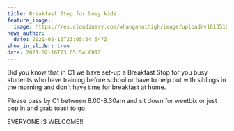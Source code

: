 ```yaml
---
title: Breakfast Stop for busy kids
feature_image:
  image: https://res.cloudinary.com/whanganuihigh/image/upload/v1613516571/Events/208-2082373_kawaii-toast.png
news_author:
  date: 2021-02-16T23:05:54.547Z
show_in_slider: true
date: 2021-02-16T23:05:54.601Z
---
```

Did you know that in C1 we have set-up a Breakfast Stop for you busy students who have training before school or have to help out with siblings in the morning and don't have time for breakfast at home.

Please pass by C1 between 8.00-8.30am and sit down for weetbix or just pop in and grab toast to go.

EVERYONE IS WELCOME!!